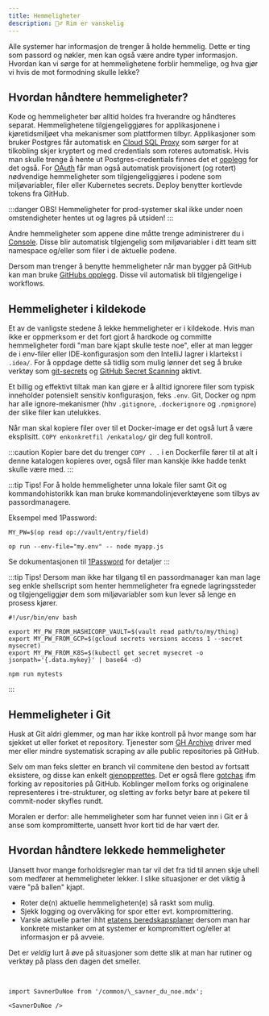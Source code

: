 ```yaml
---
title: Hemmeligheter
description: 🤷‍♂️ Rim er vanskelig
---
```


Alle systemer har informasjon de trenger å holde hemmelig. Dette er ting som passord og nøkler, men kan også være andre typer informasjon. Hvordan kan vi sørge for at hemmelighetene forblir hemmelige, og hva gjør vi hvis de mot formodning skulle lekke?

## Hvordan håndtere hemmeligheter?

Kode og hemmeligheter bør alltid holdes fra hverandre og håndteres separat. Hemmelighetene tilgjengeliggjøres for applikasjonene i kjøretidsmiljøet vha mekanismer som plattformen tilbyr. Applikasjoner som bruker Postgres får automatisk en [Cloud SQL Proxy](https://doc.nais.io/persistence/postgres/#cloud-sql-proxy) som sørger for at tilkobling skjer kryptert og med credentials som roteres automatisk. Hvis man skulle trenge å hente ut Postgres-credentials finnes det et [opplegg](https://doc.nais.io/persistence/postgres/#cloud-sql-credentials) for det også. For [OAuth](https://doc.nais.io/security/auth/) får man også automatisk provisjonert (og rotert) nødvendige hemmeligheter som tilgjengeliggjøres i podene som miljøvariabler, filer eller Kubernetes secrets. Deploy benytter kortlevde tokens fra GitHub.

:::danger OBS!
Hemmeligheter for prod-systemer skal ikke under noen omstendigheter hentes ut og lagres på utsiden!
:::

Andre hemmeligheter som appene dine måtte trenge administrerer du i [Console](https://doc.nais.io/how-to-guides/secrets/console/). Disse blir automatisk tilgjengelig som miljøvariabler i ditt team sitt namespace og/eller som filer i de aktuelle podene.

Dersom man trenger å benytte hemmeligheter når man bygger på GitHub kan man bruke [GitHubs opplegg](https://docs.github.com/en/actions/security-guides/encrypted-secrets). Disse vil automatisk bli tilgjengelige i workflows.

## Hemmeligheter i kildekode

Et av de vanligste stedene å lekke hemmeligheter er i kildekode. Hvis man ikke er oppmerksom er det fort gjort å hardkode og committe hemmeligheter fordi "man bare kjapt skulle teste noe", eller at man legger de i env-filer eller IDE-konfigurasjon som den IntelliJ lagrer i klartekst i `.idea/`. For å oppdage dette så tidlig som mulig lønner det seg å bruke verktøy som [git-secrets](https://github.com/awslabs/git-secrets) og [GitHub Secret Scanning](/docs/verktoy/github-advanced-security) aktivt.

Et billig og effektivt tiltak man kan gjøre er å alltid ignorere filer som typisk inneholder potensielt sensitiv konfigurasjon, feks `.env`. Git, Docker og npm har alle ignore-mekanismer (hhv `.gitignore`, `.dockerignore` og `.npmignore`) der slike filer kan utelukkes.

Når man skal kopiere filer over til et Docker-image er det også lurt å være eksplisitt. `COPY enkonkretfil /enkatalog/` gir deg full kontroll.

:::caution Kopier bare det du trenger
`COPY . .` i en Dockerfile fører til at alt i denne katalogen kopieres over, også filer man kanskje ikke hadde tenkt skulle være med.
:::

:::tip Tips!
For å holde hemmeligheter unna lokale filer samt Git og kommandohistorikk kan man bruke kommandolinjeverktøyene som tilbys av passordmanagere.

Eksempel med 1Password:

`MY_PW=$(op read op://vault/entry/field)`

`op run --env-file="my.env" -- node myapp.js`

Se dokumentasjonen til [1Password](https://developer.1password.com/docs/cli/) for detaljer
:::

:::tip Tips!
Dersom man ikke har tilgang til en passordmanager kan man lage seg enkle shellscript som henter hemmeligheter fra egnede lagringssteder og tilgjengeliggjør dem som miljøvariabler som kun lever så lenge en prosess kjører.

```
#!/usr/bin/env bash

export MY_PW_FROM_HASHICORP_VAULT=$(vault read path/to/my/thing)
export MY_PW_FROM_GCP=$(gcloud secrets versions access 1 --secret mysecret)
export MY_PW_FROM_K8S=$(kubectl get secret mysecret -o jsonpath='{.data.mykey}' | base64 -d)

npm run mytests
```

:::

## Hemmeligheter i Git

Husk at Git aldri glemmer, og man har ikke kontroll på hvor mange som har sjekket ut eller forket et repository. Tjenester som [GH Archive](http://www.gharchive.org/) driver med mer eller mindre systematisk scraping av alle public repositories på GitHub.

Selv om man feks sletter en branch vil commitene den bestod av fortsatt eksistere, og disse kan enkelt [gjenopprettes](https://rewind.com/blog/how-to-restore-deleted-branch-commit-git-reflog/). Det er også flere [gotchas](https://trufflesecurity.com/blog/anyone-can-access-deleted-and-private-repo-data-github) ifm forking av repositories på GitHub. Koblinger mellom forks og originalene representeres i tre-strukturer, og sletting av forks betyr bare at pekere til commit-noder skyfles rundt.

Moralen er derfor: alle hemmeligheter som har funnet veien inn i Git er å anse som kompromitterte, uansett hvor kort tid de har vært der.

## Hvordan håndtere lekkede hemmeligheter

Uansett hvor mange forholdsregler man tar vil det fra tid til annen skje uhell som medfører at hemmeligheter lekker. I slike situasjoner er det viktig å være "på ballen" kjapt.

- Roter de(n) aktuelle hemmeligheten(e) så raskt som mulig.
- Sjekk logging og overvåking for spor etter evt. kompromittering.
- Varsle aktuelle parter ihht [etatens beredskapsplaner](https://navno.sharepoint.com/sites/intranett-sikkerhet/SitePages/Beredskap-i-Nav.aspx) dersom man har konkrete mistanker om at systemer er kompromittert og/eller at informasjon er på avveie.

Det er _veldig_ lurt å øve på situasjoner som dette slik at man har rutiner og verktøy på plass den dagen det smeller.

<br />

```mdx-code-block
import SavnerDuNoe from '/common/\_savner_du_noe.mdx';

<SavnerDuNoe />
```
